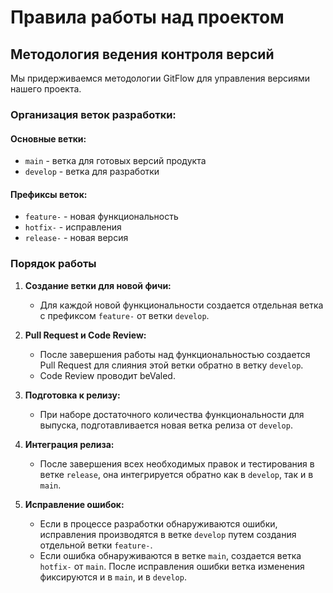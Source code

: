 # Правила работы над проектом

## Методология ведения контроля версий

Мы придерживаемся методологии GitFlow для управления версиями нашего проекта.

### Организация веток разработки:

#### Основные ветки:

- `main` - ветка для готовых версий продукта
- `develop` - ветка для разработки

#### Префиксы веток:

- `feature-` - новая функциональность
- `hotfix-` - исправления
- `release-` - новая версия

### Порядок работы

1. **Создание ветки для новой фичи:**

   - Для каждой новой функциональности создается отдельная ветка с префиксом `feature-` от ветки `develop`.

2. **Pull Request и Code Review:**

   - После завершения работы над функциональностью создается Pull Request для слияния этой ветки обратно в ветку `develop`.
   - Code Review проводит beValed.

3. **Подготовка к релизу:**

   - При наборе достаточного количества функциональности для выпуска, подготавливается новая ветка релиза от `develop`.

4. **Интеграция релиза:**

   - После завершения всех необходимых правок и тестирования в ветке `release`, она интегрируется обратно как в `develop`, так и в `main`.

5. **Исправление ошибок:**
   - Если в процессе разработки обнаруживаются ошибки, исправления производятся в ветке `develop` путем создания отдельной ветки `feature-`.
   - Если ошибка обнаруживаются в ветке `main`, создается ветка `hotfix-` от `main`. После исправления ошибки ветка изменения фиксируются и в `main`, и в `develop`.
